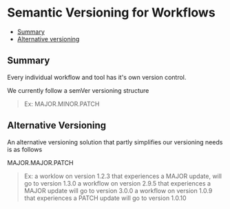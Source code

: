# Semantic Versioning for Workflows

- [Summary](#summary)
- [Alternative versioning](#alternative-versioning)

## Summary

Every individual workflow and tool has it's own version control.

We currently follow a semVer versioning structure

> Ex: MAJOR.MINOR.PATCH



## Alternative Versioning

An alternative versioning solution that partly simplifies our versioning needs is as follows

MAJOR.MAJOR.PATCH 

> Ex: 
> a worklow on version 1.2.3 that experiences a MAJOR update, will go to version 1.3.0
> a workflow on version 2.9.5 that experiences a MAJOR update will go to version 3.0.0
> a workflow on version 1.0.9 that experiences a PATCH update will go to version 1.0.10

